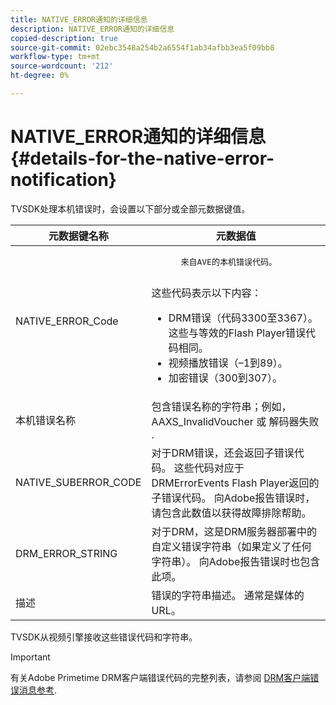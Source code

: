 ```yaml
---
title: NATIVE_ERROR通知的详细信息
description: NATIVE_ERROR通知的详细信息
copied-description: true
source-git-commit: 02ebc3548a254b2a6554f1ab34afbb3ea5f09bb8
workflow-type: tm+mt
source-wordcount: '212'
ht-degree: 0%

---
```


# NATIVE_ERROR通知的详细信息 {#details-for-the-native-error-notification}

TVSDK处理本机错误时，会设置以下部分或全部元数据键值。

<table id="table_86A21619515B435DBB65DC4DFBB64B29"> 
 <thead> 
  <tr> 
   <th colname="col1" class="entry"> 元数据键名称 </th> 
   <th colname="col2" class="entry"> 元数据值 </th> 
  </tr> 
 </thead>
 <tbody> 
  <tr> 
   <td colname="col1"> <span class="codeph"> NATIVE_ERROR_Code </span> </td> 
   <td colname="col2"> 
    <pre>
      来自AVE的本机错误代码。 
    </pre> 这些代码表示以下内容： 
    <ul id="ul_330C626DE27B45A09E8851CC24768A07"> 
     <li id="li_0845A9BBB55545BDB49BD4F4802C0E54">DRM错误（代码3300至3367）。 这些与等效的Flash Player错误代码相同。 </li> 
     <li id="li_98A571480C154CF0AE1DC101FF0834C4">视频播放错误（–1到89）。 </li> 
     <li id="li_D7C19955DEF94DA88B822C8C57D6D2F4">加密错误（300到307）。 </li> 
    </ul> </td> 
  </tr> 
  <tr> 
   <td colname="col1"> <span class="codeph"> 本机错误名称 </span> </td> 
   <td colname="col2"> 包含错误名称的字符串；例如， <span class="codeph"> AAXS_InvalidVoucher </span> 或 <span class="codeph"> 解码器失败 </span>. </td> 
  </tr> 
  <tr> 
   <td colname="col1"> <span class="codeph"> NATIVE_SUBERROR_CODE </span> </td> 
   <td colname="col2"> 对于DRM错误，还会返回子错误代码。 这些代码对应于 <span class="codeph"> DRMErrorEvents </span> Flash Player返回的子错误代码。 向Adobe报告错误时，请包含此数值以获得故障排除帮助。 </td> 
  </tr> 
  <tr> 
   <td colname="col1"> <span class="codeph"> DRM_ERROR_STRING </span> </td> 
   <td colname="col2"> 对于DRM，这是DRM服务器部署中的自定义错误字符串（如果定义了任何字符串）。 向Adobe报告错误时也包含此项。 </td> 
  </tr> 
  <tr> 
   <td colname="col1"> <span class="codeph"> 描述 </span> </td> 
   <td colname="col2"> 错误的字符串描述。 通常是媒体的URL。 </td> 
  </tr> 
 </tbody> 
</table>

TVSDK从视频引擎接收这些错误代码和字符串。

>[!IMPORTANT]
>
>有关Adobe Primetime DRM客户端错误代码的完整列表，请参阅 [DRM客户端错误消息参考](https://helpx.adobe.com/content/dam/help/en/primetime/drm/drm_client_error_message_reference.pdf).
